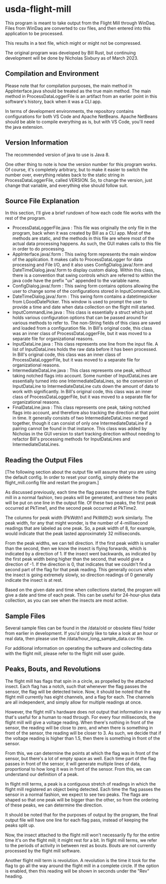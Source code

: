 # usda-flight-mill

This program is meant to take output from the Flight Mill through WinDaq. Files from WinDaq are converted to csv files, and then entered into this application to be processed.

This results in a text file, which might or might not be compressed.

The original program was developed by Bill Rust, but continuing development will be done by Nicholas Sixbury as of March 2023.

## Compilation and Environment

Please note that for compilation purposes, the main method in AppInterface.java should be treated as the true main method. The main method in ProcessDataLoggerFile is an artifact from an earlier point in this software's history, back when it was a CLI app.

In terms of development environments, the repository contains configurations for both VS Code and Apache NetBeans. Apache NetBeans should be able to compile everything as is, but with VS Code, you'll need the java extension.

## Version Information

The recommended version of java to use is Java 8.

One other thing to note is how the version number for this program works. Of course, it's completely arbitrary, but to make it easier to switch the number over, everything relates back to the static string in ProcessDataLoggerFile, called VERSION. So, to change the version, just change that variable, and everything else should follow suit.

## Source File Explanation

In this section, I'll give a brief rundown of how each code file works with the rest of the program.

- ProcessDataLoggerFile.java : This file was originally the only file in the program, back when it was created by Bill as a CLI app. Most of the methods are static, and the methods in this file are where most of the actual data processing happens. As such, the GUI makes calls to this file in order to do processing.
- AppInterface.java/.form : This swing form represents the main window of the application. It makes calls to ProcessDataLogger for data processing and File I/O, and it also uses ConfigDialog.java/.form and DateTimeDialog.java/.form to display custom dialog. Within this class, there is a convention that swing controls which are referred to within the java code have the prefix "ux" appended to the variable name.
- ConfigDialog.java/.form : This swing form contains options allowing the user to change some of the configurations stored in InputCommandLine.
- DateTimeDialog.java/.form : This swing form contains a datetimepicker from LGoodDatePicker. This window is used to prompt the user to provide a time and date when data collection on the flight mill started.
- InputCommandLine.java : This class is essentially a struct which just holds various configuration options that can be passed around for various methods to refer to. The non-String fields of this class are saved and loaded from a configuration file. In Bill's original code, this class was an inner class of ProcessDataLoggerFile, but it was moved to a separate file for organizational reasons.
- InputDataLine.java : This class represents one line from the input file. A list of InputDataLines holds the raw data before it has been processed. In Bill's original code, this class was an inner class of ProcessDataLoggerFile, but it was moved to a separate file for organizational reasons.
- IntermediateDataLine.java : This class represents one peak, without taking notched flags into account. Some number of InputDataLines are essentially turned into one IntermediateDataLines, so the conversion of InputDataLine to IntermediateDataLine cuts down the amount of data to work with significantly. In Bill's original code, this class was an inner class of ProcessDataLoggerFile, but it was moved to a separate file for organizational reasons.
- FinalDataLine.java : This class represents one peak, taking notched flags into account, and therefore also tracking the direction at that point in time. It generally consists of two IntermediateDataLines merged together, though it can consist of only one IntermediateDataLine if a pairing cannot be found in that instance. This class was added by Nicholas in the GUI version to start tracking direction without needing to refactor Bill's processing methods for InputDataLines and IntermediateDataLines.

## Reading the Output Files

[The following section about the output file will assume that you are using the default config. In order to reset your config, simply delete the flight_mill.config file and restart the program.]

As discussed previously, each time the flag passes the sensor in the flight mill in a normal fashion, two peaks will be generated, and these two peaks will be put on one line in the output file. Of these two peaks, the first peak occurred at PkTime1, and the second peak occurred at PkTime2.

The columns for peak width (PkWdth1 and PkWdth2) work similarly. The peak width, for any that might wonder, is the number of 4-millisecond readings that are labeled as one peak. So, a peak width of 8, for example, would indicate that the peak lasted approximately 32 milliseconds.

From the peak widths, we can tell direction. If the first peak width is smaller than the second, then we know the insect is flying forwards, which is indicated by a direction of 1. If the insect went backwards, as indicated by the first peak width being higher than the second, that would give a direction of -1. If the direction is 0, that indicates that we couldn't find a second part of the flag for that peak reading. This generally occurs when the insect is going extremely slowly, so direction readings of 0 generally indicate the insect is at rest.

Based on the given date and time when collections started, the program will give a date and time of each peak. This can be useful for 24-hour-plus data collection, as you can see when the insects are most active.

## Sample Files

Several sample files can be found in the /data/old or obsolete files/ folder from earlier in development. If you'd simply like to take a look at an hour or real data, then please use the /data/hour_long_sample_data.csv file.

For additional information on operating the software and collecting data with the flight mill, please refer to the flight mill user guide.

## Peaks, Bouts, and Revolutions

The flight mill has flags that spin in a circle, as propelled by the attached insect. Each flag has a notch, such that whenever the flag passes the sensor, the flag will be detected twice. Now, it should be noted that the flight mill currently has eight channels, and a flag for each. The channels are all independent, and simply allow for multiple readings at once.

However, the flight mill's hardware does not output that information in a way that's useful for a human to read through. For every four milliseconds, the flight mill will give a voltage reading. When there's nothing in front of the sensor, the reading will be close to zero, and when there is something in front of the sensor, the reading will be closer to 3. As such, we decide that if the voltage reading is higher than 1.5, then there is something in front of the sensor.

From this, we can determine the points at which the flag was in front of the sensor, but there's a lot of empty space as well. Each time part of the flag passes in front of the sensor, it will generate multiple lines of data, proportional to how long it was in front of the sensor. From this, we can understand our definition of a peak.

In flight mill terms, a peak is a contiguous stretch of readings in which the flight mill registered an object being detected. Each time the flag passes the sensor in a normal fashion, we expect to see two peaks. The flags are shaped so that one peak will be bigger than the other, so from the ordering of these peaks, we can determine the direction.

It should be noted that for the purposes of output by the program, the final output file will have one line for each flag pass, instead of keeping the peaks split up.

Now, the insect attached to the flight mill won't necessarily fly for the entire time it's on the flight mill; it might rest for a bit. In flight mill terms, we refer to the periods of activity in between rest as bouts. Bouts are not currently processed by the flight mill software.

Another flight mill term is revolution. A revolution is the time it took for the flag to go all the way around the flight mill in a complete circle. If the option is enabled, then this reading will be shown in seconds under the "Rev" heading.
